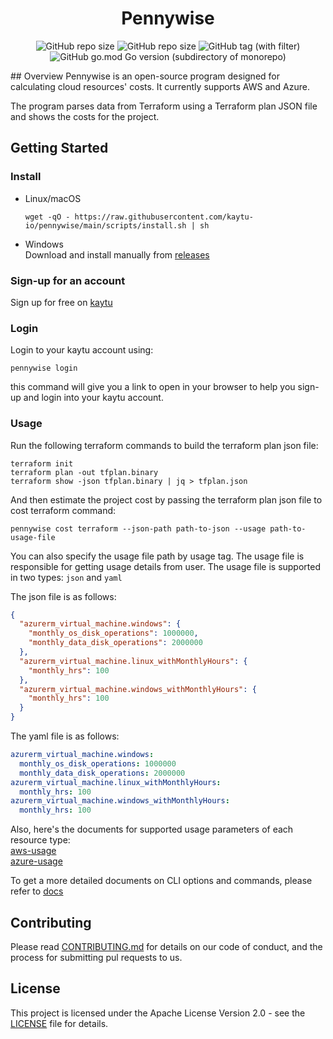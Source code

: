 <h1 align="center"> Pennywise </h1>

<p align="center">
    <img alt="GitHub repo size" src="https://img.shields.io/badge/License-Apache%202.0-blue?logo=github&style=for-the-badge&logo">
    <img alt="GitHub repo size" src="https://img.shields.io/github/repo-size/kaytu-io/pennywise?logo=github&style=for-the-badge">
    <img alt="GitHub tag (with filter)" src="https://img.shields.io/github/v/tag/kaytu-io/pennywise?style=for-the-badge&logo=git">
    <img alt="GitHub go.mod Go version (subdirectory of monorepo)" src="https://img.shields.io/github/go-mod/go-version/kaytu-io/pennywise?style=for-the-badge&logo=go"></p>
## Overview
Pennywise is an open-source program designed for calculating cloud resources' costs. It currently supports AWS and Azure.

The program parses data from Terraform using a Terraform plan JSON file and shows the costs for the project.

## Getting Started

### Install


- Linux/macOS
    ```shell
    wget -qO - https://raw.githubusercontent.com/kaytu-io/pennywise/main/scripts/install.sh | sh
    ```
- Windows\
    Download and install manually from [releases](https://github.com/kaytu-io/pennywise/releases) 

### Sign-up for an account
Sign up for free on [kaytu](http://app.kaytu.io/)

### Login
Login to your kaytu account using:
```shell
pennywise login
``` 
this command will give you a link to open in your browser to help you sign-up and login into your kaytu account.

### Usage
Run the following terraform commands to build the terraform plan json file:

```shell
terraform init
terraform plan -out tfplan.binary
terraform show -json tfplan.binary | jq > tfplan.json
```
And then estimate the project cost by passing the terraform plan json file to cost terraform command:
```shell
pennywise cost terraform --json-path path-to-json --usage path-to-usage-file
```

You can also specify the usage file path by usage tag.
The usage file is responsible for getting usage details from user.
The usage file is supported in two types: `json` and `yaml`

The json file is as follows:
````json
{
  "azurerm_virtual_machine.windows": {
    "monthly_os_disk_operations": 1000000,
    "monthly_data_disk_operations": 2000000
  },
  "azurerm_virtual_machine.linux_withMonthlyHours": {
    "monthly_hrs": 100
  },
  "azurerm_virtual_machine.windows_withMonthlyHours": {
    "monthly_hrs": 100
  }
}
````
The yaml file is as follows:
````yaml
azurerm_virtual_machine.windows:
  monthly_os_disk_operations: 1000000
  monthly_data_disk_operations: 2000000
azurerm_virtual_machine.linux_withMonthlyHours:
  monthly_hrs: 100
azurerm_virtual_machine.windows_withMonthlyHours:
  monthly_hrs: 100
````
Also, here's the documents for supported usage parameters of each resource type:\
[aws-usage](./docs/aws-usage-parameters.md)\
[azure-usage](./docs/azure-usage-parameters.md)

To get a more detailed documents on CLI options and commands, please refer to [docs](./docs/pennywise.md)

## Contributing
Please read [CONTRIBUTING.md](CONTRIBUTING.md) for details on our code of conduct, and the process for submitting pul requests to us.

## License
This project is licensed under the Apache License Version 2.0 - see the [LICENSE](LICENSE) file for details.

